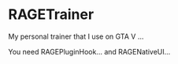 # RAGETrainer
My personal trainer that I use on GTA V
...



You need RAGEPluginHook...
and RAGENativeUI...
